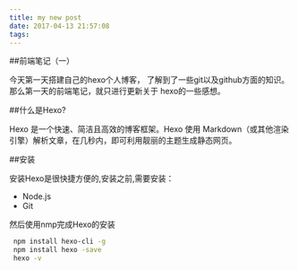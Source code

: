 ```yaml
---
title: my new post
date: 2017-04-13 21:57:08
tags:
---
```

##前端笔记（一）

今天第一天搭建自己的hexo个人博客，
了解到了一些git以及github方面的知识。
那么第一天的前端笔记，就只进行更新关于
hexo的一些感想。

##什么是Hexo?

Hexo 是一个快速、简洁且高效的博客框架。Hexo 使用 Markdown（或其他渲染引擎）解析文章，在几秒内，即可利用靓丽的主题生成静态网页。

##安装

安装Hexo是很快捷方便的,安装之前,需要安装：

*  Node.js
*  Git

然后使用nmp完成Hexo的安装

```bash
 npm install hexo-cli -g
 npm install hexo -save
 hexo -v
```
